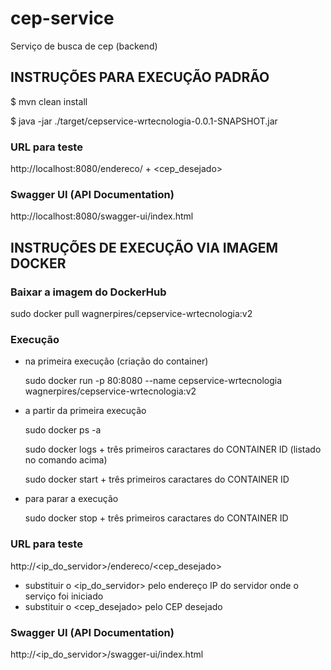 # cep-service

Serviço de busca de cep (backend)

## INSTRUÇÕES PARA EXECUÇÃO PADRÃO

$ mvn clean install

$ java -jar ./target/cepservice-wrtecnologia-0.0.1-SNAPSHOT.jar

### URL para teste
http://localhost:8080/endereco/ + <cep_desejado>

### Swagger UI (API Documentation)
http://localhost:8080/swagger-ui/index.html


## INSTRUÇÕES DE EXECUÇÃO VIA IMAGEM DOCKER

### Baixar a imagem do DockerHub
sudo docker pull wagnerpires/cepservice-wrtecnologia:v2

### Execução

* na primeira execução (criação do container)

  sudo docker run -p 80:8080 --name cepservice-wrtecnologia wagnerpires/cepservice-wrtecnologia:v2

* a partir da primeira execução

  sudo docker ps -a

  sudo docker logs + três primeiros caractares do CONTAINER ID (listado no comando acima)
  
  sudo docker start + três primeiros caractares do CONTAINER ID

* para parar a execução

  sudo docker stop + três primeiros caractares do CONTAINER ID

### URL para teste

http://<ip_do_servidor>/endereco/<cep_desejado>
  
* substituir o <ip_do_servidor> pelo endereço IP do servidor onde o serviço foi iniciado
* substituir o <cep_desejado> pelo CEP desejado

### Swagger UI (API Documentation)

http://<ip_do_servidor>/swagger-ui/index.html
